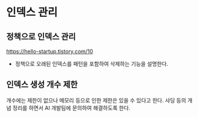 # 인덱스 관리 


## 정책으로 인덱스 관리 

https://hello-startup.tistory.com/10

- 정책으로 오래된 인덱스를 패턴을 포함하여 삭제하는 기능을 설명한다. 

## 인덱스 생성 개수 제한 

개수에는 제한이 없으나 메모리 등으로 인한 제한은 있을 수 있다고 한다. 
샤딩 등의 개념 정리를 하면서 AI 개발팀에 문의하여 해결하도록 한다. 


